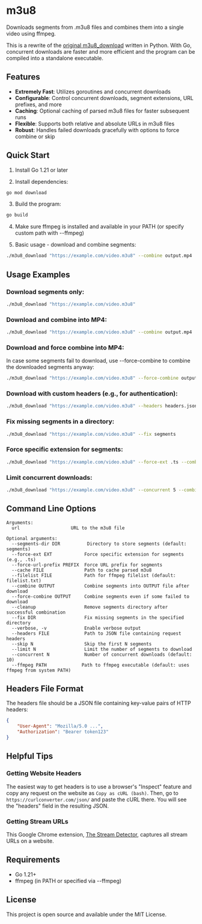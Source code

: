 # m3u8

Downloads segments from .m3u8 files and combines them into a single video using ffmpeg.

This is a rewrite of the [original m3u8_download](https://github.com/hollowness-inside/m3u8_download) written in Python.
With Go, concurrent downloads are faster and more efficient and the program can be compiled into a standalone executable.

## Features

- **Extremely Fast**: Utilizes goroutines and concurrent downloads
- **Configurable**: Control concurrent downloads, segment extensions, URL prefixes, and more
- **Caching**: Optional caching of parsed m3u8 files for faster subsequent runs
- **Flexible**: Supports both relative and absolute URLs in m3u8 files
- **Robust**: Handles failed downloads gracefully with options to force combine or skip

## Quick Start

1. Install Go 1.21 or later

2. Install dependencies:
```bash
go mod download
```

3. Build the program:
```bash
go build
```

4. Make sure ffmpeg is installed and available in your PATH (or specify custom path with --ffmpeg)

5. Basic usage - download and combine segments:
```bash
./m3u8_download "https://example.com/video.m3u8" --combine output.mp4
```

## Usage Examples

### Download segments only:
```bash
./m3u8_download "https://example.com/video.m3u8"
```

### Download and combine into MP4:
```bash
./m3u8_download "https://example.com/video.m3u8" --combine output.mp4
```

### Download and force combine into MP4:
In case some segments fail to download, use --force-combine to combine the downloaded segments anyway:
```bash
./m3u8_download "https://example.com/video.m3u8" --force-combine output.mp4
```

### Download with custom headers (e.g., for authentication):
```bash
./m3u8_download "https://example.com/video.m3u8" --headers headers.json --combine output.mp4
```

### Fix missing segments in a directory:
```bash
./m3u8_download "https://example.com/video.m3u8" --fix segments
```

### Force specific extension for segments:
```bash
./m3u8_download "https://example.com/video.m3u8" --force-ext .ts --combine output.mp4
```

### Limit concurrent downloads:
```bash
./m3u8_download "https://example.com/video.m3u8" --concurrent 5 --combine output.mp4
```

## Command Line Options

```
Arguments:
  url                   URL to the m3u8 file

Optional arguments:
  --segments-dir DIR          Directory to store segments (default: segments)         
  --force-ext EXT            Force specific extension for segments (e.g., .ts)         
  --force-url-prefix PREFIX  Force URL prefix for segments                             
  --cache FILE               Path to cache parsed m3u8                                 
  --filelist FILE            Path for ffmpeg filelist (default: filelist.txt)        
  --combine OUTPUT           Combine segments into OUTPUT file after download          
  --force-combine OUTPUT     Combine segments even if some failed to download         
  --cleanup                  Remove segments directory after successful combination     
  --fix DIR                  Fix missing segments in the specified directory
  --verbose, -v              Enable verbose output                                    
  --headers FILE             Path to JSON file containing request headers     
  --skip N                   Skip the first N segments         
  --limit N                  Limit the number of segments to download                  
  --concurrent N             Number of concurrent downloads (default: 10)             
  --ffmpeg PATH             Path to ffmpeg executable (default: uses ffmpeg from system PATH)
```

## Headers File Format

The headers file should be a JSON file containing key-value pairs of HTTP headers:

```json
{
    "User-Agent": "Mozilla/5.0 ...",
    "Authorization": "Bearer token123"
}
```

## Helpful Tips

### Getting Website Headers

The easiest way to get headers is to use a browser's "Inspect" feature and copy any request on the website as `Copy as cURL (bash)`. Then, go to `https://curlconverter.com/json/` and paste the cURL there. You will see the "headers" field in the resulting JSON.

### Getting Stream URLs

This Google Chrome extension, [The Stream Detector](https://chromewebstore.google.com/detail/the-stream-detector/iakkmkmhhckcmoiibcfjnooibphlobak), captures all stream URLs on a website.

## Requirements

- Go 1.21+
- ffmpeg (in PATH or specified via --ffmpeg)

## License

This project is open source and available under the MIT License.
